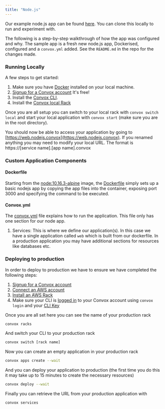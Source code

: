 ```yaml
---
title: "Node.js"
---
```


Our example node.js app can be found [here](https://github.com/convox-examples/nodejs).  You can clone this locally to run and experiment with.

The following is a step-by-step walkthrough of how the app was configured and why. The sample app is a fresh new node.js app, Dockerised, configured and a `convox.yml` added.  See the `README.md` in the repo for the changes made.

### Running Locally

A few steps to get started:

1. Make sure you have [Docker](https://www.docker.com/products/docker-desktop) installed on your local machine. 
2. [Signup for a Convox account](https://convox.com/signup) It's free!
3. Install the [Convox CLI](https://docs.convox.com/development/installation). 
4. Install the [Convox local Rack](https://docs.convox.com/development/running-locally)

Once you are all setup you can switch to your local rack with ```convox switch local``` and start your local application with ```convox start``` (make sure you are in the root directory).

You should now be able to access your application by going to [https://web.nodejs.convox](https://web.nodejs.convox). If you renamed anything you may need to modify your local URL. The format is https://[service name].[app name].convox

### Custom Application Components

#### Dockerfile

Starting from the [node:10.16.3-alpine](https://hub.docker.com/_/ruby/) image, the [Dockerfile](https://github.com/convox-examples/nodejs/blob/master/Dockerfile) simply sets up a basic nodejs app by copying the app files into the container, exposing port 3000 and specifying the command to be executed.

#### Convox.yml

The [convox.yml](https://github.com/convox-examples/rails/blob/master/convox.yml) file explains how to run the application. This file only has one section for our node app.

1. Services: This is where we define our application(s). In this case we have a single application called ```web``` which is built from our dockerfile.  In a production application you may have additional sections for resources like databases etc.

### Deploying to production

In order to deploy to production we have to ensure we have completed the following steps:

1. [Signup for a Convox account](https://convox.com/signup)
2. [Connect an AWS account](https://docs.convox.com/introduction/getting-started#connect-an-aws-account)
3. [Install an AWS Rack](https://docs.convox.com/introduction/getting-started#install-an-aws-rack)
4. Make sure your CLI is [logged in](https://docs.convox.com/reference/login-and-authentication) to your Convox account using ```convox login``` and your [CLI Key](https://console.convox.com/account)

Once you are all set here you can see the name of your production rack

```bash 
convox racks
```

And switch your CLI to your production rack

```bash
convox switch [rack name]
```

Now you can create an empty application in your production rack

```bash
convox apps create --wait
```

And you can deploy your application to production (the first time you do this it may take up to 15 minutes to create the necessary resources)

```bash
convox deploy --wait
```

Finally you can retrieve the URL from your production application with

```bash
convox services
```

